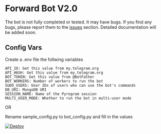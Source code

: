 # Forward Bot V2.0

The bot is not fully completed or tested. It may have bugs. If you find any bugs, please report them to the [issues](https://github.com/rahulps1000/Forward-Bot-V2/issues/new/choose) section.
Detailed documentation will be added soon.

## Config Vars
Create a .env file the follwing variables
```
API_ID: Get this value from my.telegram.org
API_HASH: Get this value from my.telegram.org
BOT_TOKEN: Get this value from @BotFather
BOT_WORKERS: Number of workers to run the bot
SUDO_USERS: User IDs of users who can use the bot's commands
DB_URI: MongoDB URI
SESSION_NAME: Name of the Pyrogram session
MULTI_USER_MODE: Whether to run the bot in multi-user mode
```

OR 

Rename sample_config.py to bot_config.py and fill in the values



[![Deploy](https://www.herokucdn.com/deploy/button.svg)](https://github.com/iboughtthe/frwd/)
